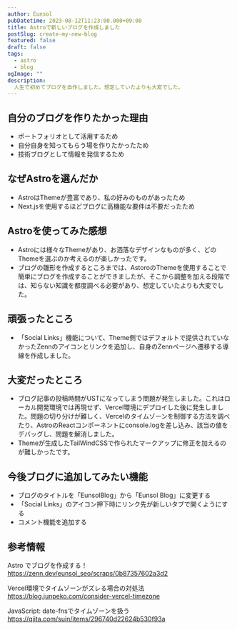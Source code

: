 ```yaml
---
author: Eunsol
pubDatetime: 2023-08-12T11:23:00.000+09:00
title: Astroで新しいブログを作成しました
postSlug: create-my-new-blog
featured: false
draft: false
tags:
  - astro
  - blog
ogImage: ""
description:
  人生で初めてブログを自作しました。想定していたよりも大変でした。
---
```


## 自分のブログを作りたかった理由

- ポートフォリオとして活用するため
- 自分自身を知ってもらう場を作りたかったため
- 技術ブログとして情報を発信するため

## なぜAstroを選んだか

- AstroはThemeが豊富であり、私の好みのものがあったため
- Next.jsを使用するほどブログに高機能な要件は不要だったため

## Astroを使ってみた感想

- Astroには様々なThemeがあり、お洒落なデザインなものが多く、どのThemeを選ぶのか考えるのが楽しかったです。
- ブログの雛形を作成するところまでは、AstoroのThemeを使用することで簡単にブログを作成することができましたが、そこから調整を加える段階では、知らない知識を都度調べる必要があり、想定していたよりも大変でした。

## 頑張ったところ

- 「Social Links」機能について、Theme側ではデフォルトで提供されていなかったZennのアイコンとリンクを追加し、自身のZennページへ遷移する導線を作成しました。

## 大変だったところ

- ブログ記事の投稿時間がUSTになってしまう問題が発生しました。これはローカル開発環境では再現せず、Vercel環境にデプロイした後に発生しました。問題の切り分けが難しく、Vercelのタイムゾーンを制御する方法を調べたり、AstroのReactコンポーネントにconsole.logを差し込み、該当の値をデバッグし、問題を解消しました。
- Themeが生成したTailWindCSSで作られたマークアップに修正を加えるのが難しかったです。

## 今後ブログに追加してみたい機能

- ブログのタイトルを「EunsolBlog」から「Eunsol Blog」に変更する
- 「Social Links」のアイコン押下時にリンク先が新しいタブで開くようにする
- コメント機能を追加する

## 参考情報

Astro でブログを作成する！<br>
<https://zenn.dev/eunsol_seo/scraps/0b87357602a3d2>

Vercel環境でタイムゾーンがズレる場合の対処法<br>
<https://blog.junpeko.com/consider-vercel-timezone>

JavaScript: date-fnsでタイムゾーンを扱う<br>
<https://qiita.com/suin/items/296740d22624b530f93a>
